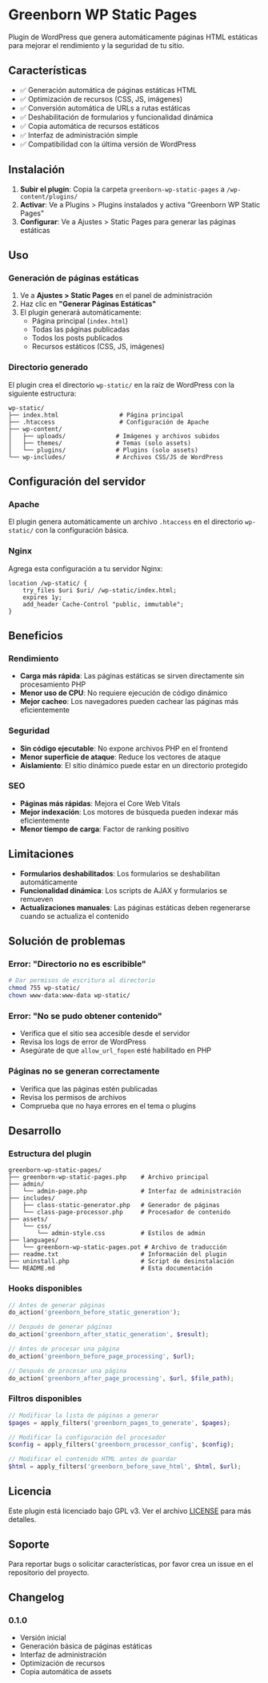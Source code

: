 # Greenborn WP Static Pages

Plugin de WordPress que genera automáticamente páginas HTML estáticas para mejorar el rendimiento y la seguridad de tu sitio.

## Características

- ✅ Generación automática de páginas estáticas HTML
- ✅ Optimización de recursos (CSS, JS, imágenes)
- ✅ Conversión automática de URLs a rutas estáticas
- ✅ Deshabilitación de formularios y funcionalidad dinámica
- ✅ Copia automática de recursos estáticos
- ✅ Interfaz de administración simple
- ✅ Compatibilidad con la última versión de WordPress

## Instalación

1. **Subir el plugin**: Copia la carpeta `greenborn-wp-static-pages` a `/wp-content/plugins/`
2. **Activar**: Ve a Plugins > Plugins instalados y activa "Greenborn WP Static Pages"
3. **Configurar**: Ve a Ajustes > Static Pages para generar las páginas estáticas

## Uso

### Generación de páginas estáticas

1. Ve a **Ajustes > Static Pages** en el panel de administración
2. Haz clic en **"Generar Páginas Estáticas"**
3. El plugin generará automáticamente:
   - Página principal (`index.html`)
   - Todas las páginas publicadas
   - Todos los posts publicados
   - Recursos estáticos (CSS, JS, imágenes)

### Directorio generado

El plugin crea el directorio `wp-static/` en la raíz de WordPress con la siguiente estructura:

```
wp-static/
├── index.html                 # Página principal
├── .htaccess                  # Configuración de Apache
├── wp-content/
│   ├── uploads/              # Imágenes y archivos subidos
│   ├── themes/               # Temas (solo assets)
│   └── plugins/              # Plugins (solo assets)
└── wp-includes/              # Archivos CSS/JS de WordPress
```

## Configuración del servidor

### Apache

El plugin genera automáticamente un archivo `.htaccess` en el directorio `wp-static/` con la configuración básica.

### Nginx

Agrega esta configuración a tu servidor Nginx:

```nginx
location /wp-static/ {
    try_files $uri $uri/ /wp-static/index.html;
    expires 1y;
    add_header Cache-Control "public, immutable";
}
```

## Beneficios

### Rendimiento
- **Carga más rápida**: Las páginas estáticas se sirven directamente sin procesamiento PHP
- **Menor uso de CPU**: No requiere ejecución de código dinámico
- **Mejor cacheo**: Los navegadores pueden cachear las páginas más eficientemente

### Seguridad
- **Sin código ejecutable**: No expone archivos PHP en el frontend
- **Menor superficie de ataque**: Reduce los vectores de ataque
- **Aislamiento**: El sitio dinámico puede estar en un directorio protegido

### SEO
- **Páginas más rápidas**: Mejora el Core Web Vitals
- **Mejor indexación**: Los motores de búsqueda pueden indexar más eficientemente
- **Menor tiempo de carga**: Factor de ranking positivo

## Limitaciones

- **Formularios deshabilitados**: Los formularios se deshabilitan automáticamente
- **Funcionalidad dinámica**: Los scripts de AJAX y formularios se remueven
- **Actualizaciones manuales**: Las páginas estáticas deben regenerarse cuando se actualiza el contenido

## Solución de problemas

### Error: "Directorio no es escribible"

```bash
# Dar permisos de escritura al directorio
chmod 755 wp-static/
chown www-data:www-data wp-static/
```

### Error: "No se pudo obtener contenido"

- Verifica que el sitio sea accesible desde el servidor
- Revisa los logs de error de WordPress
- Asegúrate de que `allow_url_fopen` esté habilitado en PHP

### Páginas no se generan correctamente

- Verifica que las páginas estén publicadas
- Revisa los permisos de archivos
- Comprueba que no haya errores en el tema o plugins

## Desarrollo

### Estructura del plugin

```
greenborn-wp-static-pages/
├── greenborn-wp-static-pages.php    # Archivo principal
├── admin/
│   └── admin-page.php               # Interfaz de administración
├── includes/
│   ├── class-static-generator.php   # Generador de páginas
│   └── class-page-processor.php     # Procesador de contenido
├── assets/
│   └── css/
│       └── admin-style.css          # Estilos de admin
├── languages/
│   └── greenborn-wp-static-pages.pot # Archivo de traducción
├── readme.txt                       # Información del plugin
├── uninstall.php                    # Script de desinstalación
└── README.md                        # Esta documentación
```

### Hooks disponibles

```php
// Antes de generar páginas
do_action('greenborn_before_static_generation');

// Después de generar páginas
do_action('greenborn_after_static_generation', $result);

// Antes de procesar una página
do_action('greenborn_before_page_processing', $url);

// Después de procesar una página
do_action('greenborn_after_page_processing', $url, $file_path);
```

### Filtros disponibles

```php
// Modificar la lista de páginas a generar
$pages = apply_filters('greenborn_pages_to_generate', $pages);

// Modificar la configuración del procesador
$config = apply_filters('greenborn_processor_config', $config);

// Modificar el contenido HTML antes de guardar
$html = apply_filters('greenborn_before_save_html', $html, $url);
```

## Licencia

Este plugin está licenciado bajo GPL v3. Ver el archivo [LICENSE](LICENSE) para más detalles.

## Soporte

Para reportar bugs o solicitar características, por favor crea un issue en el repositorio del proyecto.

## Changelog

### 0.1.0
- Versión inicial
- Generación básica de páginas estáticas
- Interfaz de administración
- Optimización de recursos
- Copia automática de assets 